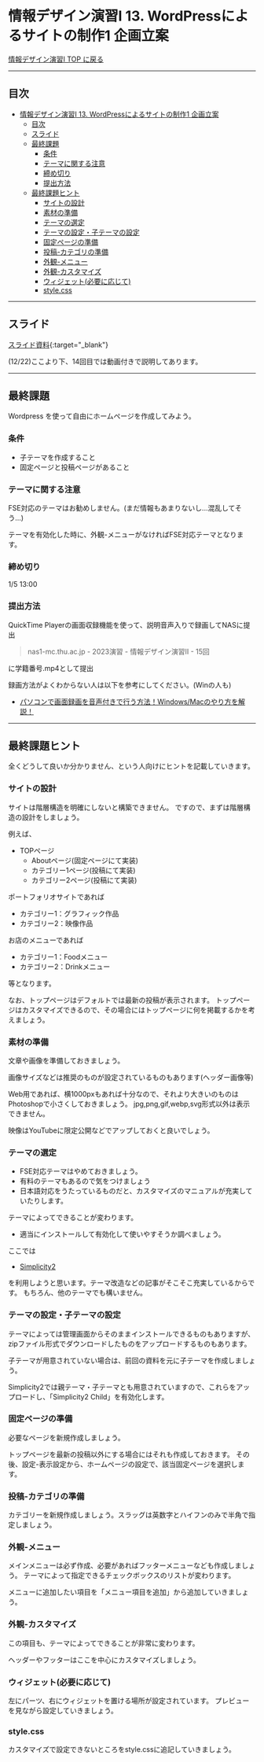 # 情報デザイン演習I 13. WordPressによるサイトの制作1 企画立案

[情報デザイン演習I TOP に戻る](./index.md)

---

## 目次

- [情報デザイン演習I 13. WordPressによるサイトの制作1 企画立案](#情報デザイン演習i-13-wordpressによるサイトの制作1-企画立案)
  - [目次](#目次)
  - [スライド](#スライド)
  - [最終課題](#最終課題)
    - [条件](#条件)
    - [テーマに関する注意](#テーマに関する注意)
    - [締め切り](#締め切り)
    - [提出方法](#提出方法)
  - [最終課題ヒント](#最終課題ヒント)
    - [サイトの設計](#サイトの設計)
    - [素材の準備](#素材の準備)
    - [テーマの選定](#テーマの選定)
    - [テーマの設定・子テーマの設定](#テーマの設定子テーマの設定)
    - [固定ページの準備](#固定ページの準備)
    - [投稿-カテゴリの準備](#投稿-カテゴリの準備)
    - [外観-メニュー](#外観-メニュー)
    - [外観-カスタマイズ](#外観-カスタマイズ)
    - [ウィジェット(必要に応じて)](#ウィジェット必要に応じて)
    - [style.css](#stylecss)

---

## スライド

[スライド資料](./id_13slide.pdf){:target="_blank"}


(12/22)ここより下、14回目では動画付きで説明してあります。

---
## 最終課題
Wordpress を使って自由にホームページを作成してみよう。
### 条件
- 子テーマを作成すること
- 固定ページと投稿ページがあること
### テーマに関する注意
FSE対応のテーマはお勧めしません。(まだ情報もあまりないし...混乱してそう...)

テーマを有効化した時に、外観-メニューがなければFSE対応テーマとなります。

### 締め切り
1/5 13:00

### 提出方法
QuickTime Playerの画面収録機能を使って、説明音声入りで録画してNASに提出
> nas1-mc.thu.ac.jp - 2023演習 - 情報デザイン演習II - 15回

に学籍番号.mp4として提出

録画方法がよくわからない人は以下を参考にしてください。(Winの人も)
- [パソコンで画面録画を音声付きで行う方法！Windows/Macのやり方を解説！](https://www.ricoh.co.jp/service/toruno/column/pc-recording)

---
## 最終課題ヒント
全くどうして良いか分かりません、という人向けにヒントを記載していきます。

### サイトの設計
サイトは階層構造を明確にしないと構築できません。
ですので、まずは階層構造の設計をしましょう。

例えば、
- TOPページ
  - Aboutページ(固定ページにて実装)
  - カテゴリー1ページ(投稿にて実装)
  - カテゴリー2ページ(投稿にて実装)

ポートフォリオサイトであれば
- カテゴリー1：グラフィック作品
- カテゴリー2：映像作品

お店のメニューであれば
- カテゴリー1：Foodメニュー
- カテゴリー2：Drinkメニュー

等となります。

なお、トップページはデフォルトでは最新の投稿が表示されます。
トップページはカスタマイズできるので、その場合にはトップページに何を掲載するかを考えましょう。

### 素材の準備
文章や画像を準備しておきましょう。

画像サイズなどは推奨のものが設定されているものもあります(ヘッダー画像等)

Web用であれば、横1000pxもあれば十分なので、それより大きいのものはPhotoshopで小さくしておきましょう。
jpg,png,gif,webp,svg形式以外は表示できません。

映像はYouTubeに限定公開などでアップしておくと良いでしょう。

### テーマの選定
- FSE対応テーマはやめておきましょう。
- 有料のテーマもあるので気をつけましょう
- 日本語対応をうたっているものだと、カスタマイズのマニュアルが充実していたりします。

テーマによってできることが変わります。

- 適当にインストールして有効化して使いやすそうか調べましょう。

ここでは
- [Simplicity2](https://wp-simplicity.com/)

を利用しようと思います。テーマ改造などの記事がそこそこ充実しているからです。
もちろん、他のテーマでも構いません。

### テーマの設定・子テーマの設定
テーマによっては管理画面からそのままインストールできるものもありますが、zipファイル形式でダウンロードしたものをアップロードするものもあります。

子テーマが用意されていない場合は、前回の資料を元に子テーマを作成しましょう。

Simplicity2では親テーマ・子テーマとも用意されていますので、これらをアップロードし、「Simplicity2 Child」を有効化します。


### 固定ページの準備
必要なページを新規作成しましょう。

トップページを最新の投稿以外にする場合にはそれも作成しておきます。
その後、設定-表示設定から、ホームページの設定で、該当固定ページを選択します。

### 投稿-カテゴリの準備
カテゴリーを新規作成しましょう。スラッグは英数字とハイフンのみで半角で指定しましょう。

### 外観-メニュー
メインメニューは必ず作成、必要があればフッターメニューなども作成しましょう。
テーマによって指定できるチェックボックスのリストが変わります。

メニューに追加したい項目を「メニュー項目を追加」から追加していきましょう。

### 外観-カスタマイズ
この項目も、テーマによってできることが非常に変わります。

ヘッダーやフッターはここを中心にカスタマイズしましょう。


### ウィジェット(必要に応じて)
左にパーツ、右にウィジェットを置ける場所が設定されています。
プレビューを見ながら設定していきましょう。

### style.css
カスタマイズで設定できないところをstyle.cssに追記していきましょう。
